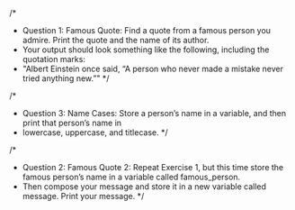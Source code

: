 /*
* Question 1: Famous Quote: Find a quote from a famous person you admire. Print the quote and the name of its author. 
* Your output should look something like the following, including the quotation marks:
* "Albert Einstein once said, “A person who never made a mistake never tried anything new.”"
*/

/*
* Question 3: Name Cases: Store a person’s name in a variable, and then print that person’s name in 
* lowercase, uppercase, and titlecase.
*/

/*
* Question 2: Famous Quote 2: Repeat Exercise 1, but this time store the famous person’s name in a variable called famous_person. 
* Then compose your message and store it in a new variable called message. Print your message.
*/